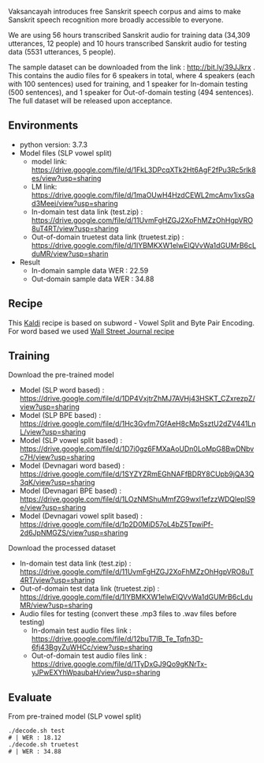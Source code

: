 Vaksancayah introduces free Sanskrit speech corpus and aims to make Sanskrit speech recognition more broadly accessible to everyone.

We are using 56 hours transcribed Sanskrit audio for training data (34,309 utterances, 12 people) and 10 hours transcribed Sanskrit audio for testing data (5531 utterances, 5 people).

The sample dataset can be downloaded from the link : http://bit.ly/39JJkrx .
This contains the audio files for 6 speakers in total, where 4 speakers (each with 100 sentences) used for training, and 1 speaker for In-domain testing (500 sentences), and 1 speaker for Out-of-domain testing (494 sentences). The full dataset will be released upon acceptance.


## Environments
- python version: 3.7.3
- Model files (SLP vowel split)
	- model link: https://drive.google.com/file/d/1FkL3DPcqXTk2Ht6AgF2fPu3Rc5rlk8es/view?usp=sharing
	- LM link: https://drive.google.com/file/d/1maOUwH4HzdCEWL2mcAmv1ixsGad3Meej/view?usp=sharing
	- In-domain test data link (test.zip) : https://drive.google.com/file/d/11UvmFgHZGJ2XoFhMZzOhHgpVRO8uT4RT/view?usp=sharing
	- Out-of-domain truetest data link (truetest.zip) : https://drive.google.com/file/d/1lYBMKXW1elwElQVvWa1dGUMrB6cLduMR/view?usp=sharin
- Result
	- In-domain sample data WER : 22.59
	- Out-domain sample data WER : 34.88

## Recipe
This [Kaldi](http://kaldi-asr.org/) recipe is based on subword - Vowel Split and Byte Pair Encoding. For word based we used [Wall Street Journal recipe](https://github.com/kaldi-asr/kaldi/tree/master/egs/wsj/s5)

 
## Training

Download the pre-trained model 
	
- Model (SLP word based) : https://drive.google.com/file/d/1DP4VxjtrZhMJ7AVHj43HSKT_CZxrezpZ/view?usp=sharing
- Model (SLP BPE based) : https://drive.google.com/file/d/1Hc3Gvfm7GfAeH8cMpSsztU2dZV441LnL/view?usp=sharing
- Model (SLP vowel split based) : https://drive.google.com/file/d/1D7i0gz6FMXaAoUDn0LoMpG8BwDNbvc7H/view?usp=sharing
- Model (Devnagari word based) : https://drive.google.com/file/d/1SYZYZRmEGhNAFfBDRY8CUpb9jQA3Q3qK/view?usp=sharing
- Model (Devnagari BPE based) : https://drive.google.com/file/d/1LOzNMShuMmfZG9wxl1efzzWDQleplS9e/view?usp=sharing
- Model (Devnagari vowel split based) : https://drive.google.com/file/d/1p2D0MiD57oL4bZ5TpwiPf-2d6JpNMGZS/view?usp=sharing

Download the processed dataset

- In-domain test data link (test.zip) : https://drive.google.com/file/d/11UvmFgHZGJ2XoFhMZzOhHgpVRO8uT4RT/view?usp=sharing
- Out-of-domain test data link (truetest.zip) : https://drive.google.com/file/d/1lYBMKXW1elwElQVvWa1dGUMrB6cLduMR/view?usp=sharing
- Audio files for testing (convert these .mp3 files to .wav files before testing)
	* In-domain test audio files link : https://drive.google.com/file/d/12buT7lB_Te_Tqfn3D-6fj43BgyZuWHCc/view?usp=sharing
	* Out-of-domain test audio files link : https://drive.google.com/file/d/1TyDxGJ9Qo9gKNrTx-yJPwEXYhWpaubaH/view?usp=sharing

## Evaluate
From pre-trained model (SLP vowel split)
```
./decode.sh test
# | WER : 18.12
./decode.sh truetest
# | WER : 34.88

``` 
